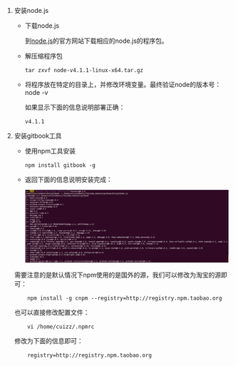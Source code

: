 1.  安装node.js
    *   下载node.js

        到[node.js](https://nodejs.org/en)的官方网站下载相应的node.js的程序包。

    *   解压缩程序包

            tar zxvf node-v4.1.1-linux-x64.tar.gz
    
    *   将程序放在特定的目录上，并修改环境变量。最终验证node的版本号：
            node -v

        如果显示下面的信息说明部署正确：
        
            v4.1.1

2.  安装gitbook工具

    *   使用npm工具安装
    
            npm install gitbook -g
            
    *   返回下面的信息说明安装完成：
    
        ![返回信息](../img/001.png "返回的信息")
    
     需要注意的是默认情况下npm使用的是国外的源，我们可以修改为淘宝的源即可：
     
            npm install -g cnpm --registry=http://registry.npm.taobao.org
    
     也可以直接修改配置文件：
     
            vi /home/cuizz/.npmrc
            
     修改为下面的信息即可：
     
            registry=http://registry.npm.taobao.org
        
    